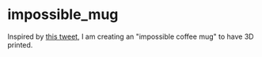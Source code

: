 # impossible_mug

Inspired by [this tweet](https://twitter.com/irinablok/status/1538573230184665093), I am creating an "impossible coffee mug" to have 3D printed.
